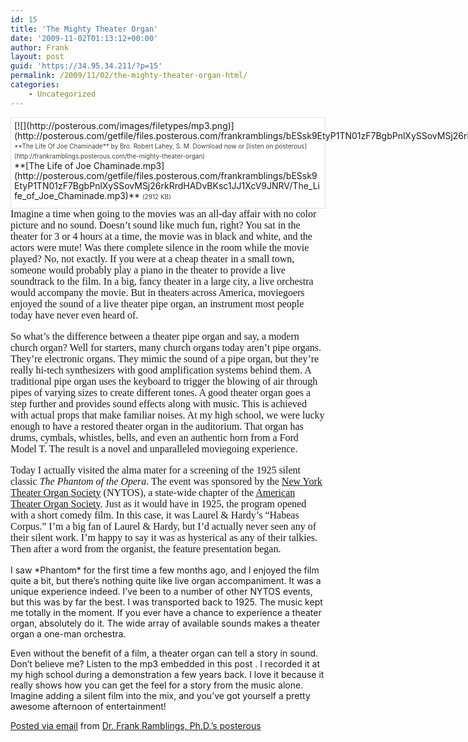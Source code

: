 ```yaml
---
id: 15
title: 'The Mighty Theater Organ'
date: '2009-11-02T01:13:12+00:00'
author: Frank
layout: post
guid: 'https://34.95.34.211/?p=15'
permalink: /2009/11/02/the-mighty-theater-organ-html/
categories:
    - Uncategorized
---
```


<div src="v5"><div style="padding: 5px 5px 10px 5px; margin-top: 5px; border: 1px solid #ddd; background-color: #fff;line-height: 16px;"><div style="float: left; margin-right: 5px; overflow: visible;">[![](http://posterous.com/images/filetypes/mp3.png)](http://posterous.com/getfile/files.posterous.com/frankramblings/bESsk9EtyP1TN01zF7BgbPnlXySSovMSj26rkRrdHADvBKsc1JJ1XcV9JNRV/The_Life_of_Joe_Chaminade.mp3)</div><div style="font-size: 10px; color: #424037;line-height: 16px;">**The Life Of Joe Chaminade** by Bro. Robert Lahey, S. M.  
Download now or [listen on posterous](http://frankramblings.posterous.com/the-mighty-theater-organ)</div>**[The Life of Joe Chaminade.mp3](http://posterous.com/getfile/files.posterous.com/frankramblings/bESsk9EtyP1TN01zF7BgbPnlXySSovMSj26rkRrdHADvBKsc1JJ1XcV9JNRV/The_Life_of_Joe_Chaminade.mp3)** <span style="font-size: 10px; color: #424037;">(2912 KB)</span>

</div><div style="font-family: Times; font-size: medium;"><div>Imagine a time when going to the movies was an all-day affair with no color picture and no sound. Doesn’t sound like much fun, right? You sat in the theater for 3 or 4 hours at a time, the movie was in black and white, and the actors were mute! Was there complete silence in the room while the movie played? No, not exactly. If you were at a cheap theater in a small town, someone would probably play a piano in the theater to provide a live soundtrack to the film. In a big, fancy theater in a large city, a live orchestra would accompany the movie. But in theaters across America, moviegoers enjoyed the sound of a live theater pipe organ, an instrument most people today have never even heard of.

So what’s the difference between a theater pipe organ and say, a modern church organ? Well for starters, many church organs today aren’t pipe organs. They’re electronic organs. They mimic the sound of a pipe organ, but they’re really hi-tech synthesizers with good amplification systems behind them. A traditional pipe organ uses the keyboard to trigger the blowing of air through pipes of varying sizes to create different tones. A good theater organ goes a step further and provides sound effects along with music. This is achieved with actual props that make familiar noises. At my high school, we were lucky enough to have a restored theater organ in the auditorium. That organ has drums, cymbals, whistles, bells, and even an authentic horn from a Ford Model T. The result is a novel and unparalleled moviegoing experience.

Today I actually visited the alma mater for a screening of the 1925 silent classic *The Phantom of the Opera<span style="font-style: normal;">. The event was sponsored by the [New York Theater Organ Society](http://nytos.org/index.html) (NYTOS), a state-wide chapter of the [American Theater Organ Society](http://atos.org/). Just as it would have in 1925, the program opened with a short comedy film. In this case, it was Laurel &amp; Hardy’s “Habeas Corpus.” I’m a big fan of Laurel &amp; Hardy, but I’d actually never seen any of their silent work. I’m happy to say it was as hysterical as any of their talkies. Then after a word from the organist, the feature presentation began.</span>*

</div></div>I saw *Phantom* for the first time a few months ago, and I enjoyed the film quite a bit, but there’s nothing quite like live organ accompaniment. It was a unique experience indeed. I’ve been to a number of other NYTOS events, but this was by far the best. I was transported back to 1925. The music kept me totally in the moment. If you ever have a chance to experience a theater organ, absolutely do it. The wide array of available sounds makes a theater organ a one-man orchestra.

Even without the benefit of a film, a theater organ can tell a story in sound. Don’t believe me? Listen to the mp3 embedded in this post . I recorded it at my high school during a demonstration a few years back. I love it because it really shows how you can get the feel for a story from the music alone. Imagine adding a silent film into the mix, and you’ve got yourself a pretty awesome afternoon of entertainment!

[Posted via email](http://posterous.com) from [Dr. Frank Ramblings, Ph.D.’s posterous](http://frankramblings.posterous.com/the-mighty-theater-organ)

</div>